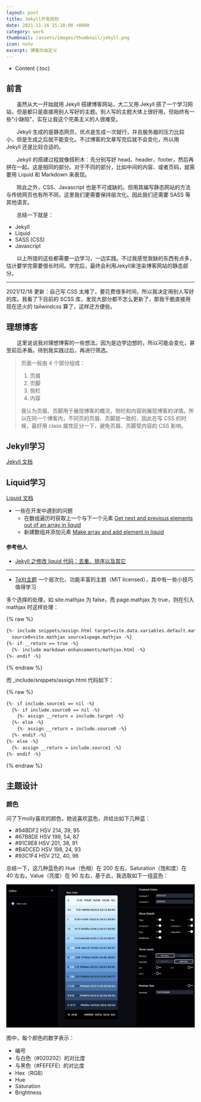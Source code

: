 ```yaml
---
layout: post
title: Jekyll开发规划
date: 2021-11-16 15:28:00 +0800
category: work
thumbnail: /assets/images/thumbnail/jekyll.png
icon: note
excerpt: 博客的自定义
---
```


* Content
{:toc}

<!--more-->

## 前言

&emsp;&emsp;虽然从大一开始就用 Jekyll 搭建博客网站，大二又用 Jekyll 搭了一个学习网站，但是都只是直接用别人写好的主题。别人写的主题大体上很好用，但始终有一些“小缺陷”，实在让我这个完美主义的人很难受。

&emsp;&emsp;Jekyll 生成的是静态网页，优点是生成一次就行，并且服务器的压力比较小，但是生成之后就不能变化。不过博客的文章写完后就不会变化，所以用 Jekyll 还是比较合适的。

&emsp;&emsp;Jekyll 的搭建过程就像搭积木：先分别写好 head、header、footer，然后再拼在一起。这是相同的部分。对于不同的部分，比如中间的内容、或者页码，就需要用 Liquid 和 Markdown 来表现。

&emsp;&emsp;除此之外，CSS、Javascript 也是不可或缺的。但用其编写静态网站的方法与传统网页也有所不同，这里我们更需要保持层次化。因此我们还需要 SASS 等其他语言。

&emsp;&emsp;总结一下就是：

- Jekyll
- Liquid
- SASS (CSS)
- Javascript

&emsp;&emsp;以上所提的这些都需要一边学习，一边实践。不过我感觉我缺的东西有点多，估计要学完需要很长时间。学完后，最终会利用Jekyll来渲染博客网站的静态部分。

---

2021/12/18 更新：自己写 CSS 太难了，要花费很多时间，所以我决定用别人写好的库。我看了下目前的 SCSS 库，发现大部分都不怎么更新了，那我干脆直接用现在还火的 tailwindcss 算了，这样还方便些。

## 理想博客

&emsp;&emsp;这里说说我对理想博客的一些想法。因为是边学边想的，所以可能会变化，甚至前后矛盾。待到我实践过后，再进行筛选。

> 页面一般由 4 个部分组成：
> 
> 1. 页眉
> 2. 页脚
> 3. 侧栏
> 4. 内容
>
> 我认为页眉、页脚用于展现博客的概况，侧栏和内容则展现博客的详情。所以在同一个博客内，不同页的页眉、页脚是一致的，因此在写 CSS 的时候，最好用 class 属性区分一下，避免页眉、页脚受内容的 CSS 影响。



## Jekyll学习

[Jekyll 文档](http://jekyllcn.com/docs/home/)

## Liquid学习

[Liquid 文档](https://liquid.bootcss.com/)

- 一些在开发中遇到的问题
  - 在数组遍历时获取上一个与下一个元素 [Get next and previous elements out of an array in liquid](https://stackoverflow.com/questions/16145061/get-next-and-previous-elements-out-of-an-array-in-liquid)
  - 新建数组并添加元素 [Make array and add element in liquid](https://twpower.github.io/228-make-array-and-add-element-in-jekyll-liquid-en)

#### 参考他人

- [Jekyll 之修改 liquid 代码：去重、排序以及其它](https://yo1995.github.io/html/jekyll-edit-liquid-1/)

---

- [TeXt主题](https://github.com/kitian616/jekyll-TeXt-theme) 一个层次化、功能丰富的主题（MIT licensed），其中有一些小技巧值得学习

多个选择的处理，如 site.mathjax 为 false，而 page.mathjax 为 true，则在引入 mathjax 时这样处理：

{% raw %}
```html
{%- include snippets/assign.html target=site.data.variables.default.mathjax
  source0=site.mathjax source1=page.mathjax -%}
{%- if __return == true -%}
  {%- include markdown-enhancements/mathjax.html -%}
{%- endif -%}
```
{% endraw %}

而 _include/snippets/assign.html 代码如下：

{% raw %}
```html
{%- if include.source1 == nil -%}
  {%- if include.source0 == nil -%}
    {%- assign __return = include.target -%}
  {%- else -%}
    {%- assign __return = include.source0 -%}
  {%- endif -%}
{%- else -%}
  {%- assign __return = include.source1 -%}
{%- endif -%}
```
{% endraw %}

## 主题设计

### 颜色

问了下molly喜欢的颜色，她说喜欢蓝色，并给出如下几种蓝：

- #94BDF2 HSV 214, 39, 95
- #67B8DE HSV 199, 54, 87
- #91C9E8 HSV 201, 38, 91
- #B4DCED HSV 198, 24, 93
- #93C1F4 HSV 212, 40, 96

总结一下，这几种蓝色的 Hue（色相）在 200 左右，Saturation（饱和度）在 40 左右，Value（亮度）在 90 左右，基于此，我选取如下一组蓝色：

![](/assets/images/design/color/my_blue_1.jpg)

图中，每个颜色的数字表示：

- 编号
- 与白色（#020202）的对比度
- 与黑色（#FEFEFE）的对比度
- Hex（RGB）
- Hue
- Saturation
- Brightness



